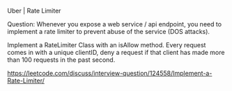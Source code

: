 Uber | Rate Limiter

Question:
Whenever you expose a web service / api endpoint, you need to implement a rate limiter to prevent abuse of the service (DOS attacks).

Implement a RateLimiter Class with an isAllow method. Every request comes in with a unique clientID, deny a request if that client has made more than 100 requests in the past second.

https://leetcode.com/discuss/interview-question/124558/Implement-a-Rate-Limiter/